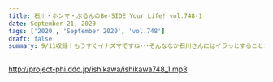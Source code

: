 ```yaml
---
title: 石川・ホンマ・ぶるんのBe-SIDE Your Life! vol.748-1
date: September 21, 2020
tags: ['2020', 'September 2020', 'vol.748']
draft: false
summary: 9/11収録！もうすぐイナズマですね･･･そんななか石川さんにはイラっとすることが･･･
---
```


http://project-phi.ddo.jp/ishikawa/ishikawa748_1.mp3